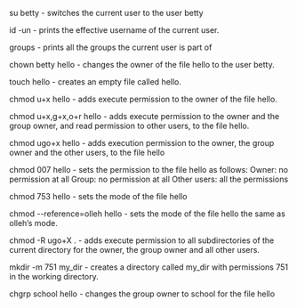 su betty - switches the current user to the user betty

id -un - prints the effective username of the current user.

groups -  prints all the groups the current user is part of

chown betty hello - changes the owner of the file hello to the user betty.

touch hello - creates an empty file called hello.

chmod u+x hello -  adds execute permission to the owner of the file hello.

chmod u+x,g+x,o+r hello -  adds execute permission to the owner and the group owner, and read permission to other users, to the file hello.

chmod ugo+x hello - adds execution permission to the owner, the group owner and the other users, to the file hello

chmod 007 hello - sets the permission to the file hello as follows:
Owner: no permission at all
Group: no permission at all
Other users: all the permissions

chmod 753 hello - sets the mode of the file hello

chmod --reference=olleh hello - sets the mode of the file hello the same as olleh’s mode. 

chmod -R ugo+X . -  adds execute permission to all subdirectories of the current directory for the owner, the group owner and all other users.

mkdir -m 751 my_dir - creates a directory called my_dir with permissions 751 in the working directory.

chgrp school hello - changes the group owner to school for the file hello



